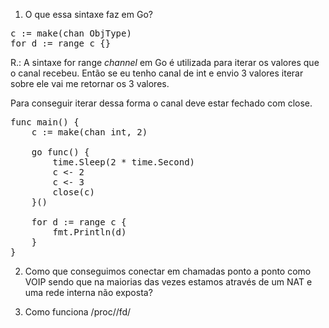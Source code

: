 1. O que essa sintaxe faz em Go?

<pre>
c := make(chan ObjType)
for d := range c {}
</pre>

R.: A sintaxe for range *channel* em Go é utilizada para iterar os valores que o canal recebeu. Então se eu tenho canal de int e envio 3 valores iterar sobre ele vai me retornar os 3 valores. 

Para conseguir iterar dessa forma o canal deve estar fechado com close.

<pre>
func main() {
	c := make(chan int, 2)

	go func() {
		time.Sleep(2 * time.Second)
		c <- 2
		c <- 3
		close(c)
	}()

	for d := range c {
		fmt.Println(d)
	}
}
</pre>

2. Como que conseguimos conectar em chamadas ponto a ponto como VOIP sendo que na maiorias das vezes estamos através de um NAT e uma rede interna não exposta?

3. Como funciona /proc/<pid>/fd/